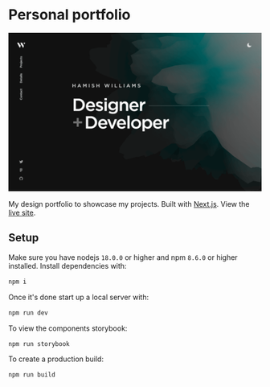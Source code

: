 # Personal portfolio

[![Site preview](/public/site-preview.png)](https://afolabi.info)

My design portfolio to showcase my projects. Built with [Next.js](https://nextjs.org/). View the [live site](https://afolabi.info).

## Setup

Make sure you have nodejs `18.0.0` or higher and npm `8.6.0` or higher installed. Install dependencies with:

```bash
npm i
```

Once it's done start up a local server with:

```bash
npm run dev
```

To view the components storybook:

```bash
npm run storybook
```

To create a production build:

```bash
npm run build
```
